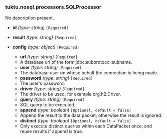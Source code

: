 ### tuktu.nosql.processors.SQLProcessor
No description present.

  * **id** *(type: string)* `[Required]`

  * **result** *(type: string)* `[Required]`

  * **config** *(type: object)* `[Required]`

    * **url** *(type: string)* `[Required]`
    - A database url of the form jdbc:subprotocol:subname.

    * **user** *(type: string)* `[Required]`
    - The database user on whose behalf the connection is being made.

    * **password** *(type: string)* `[Required]`
    - The user's password.

    * **driver** *(type: string)* `[Required]`
    - The driver to be used, for example org.h2.Driver.

    * **query** *(type: string)* `[Required]`
    - SQL query to be executed.

    * **append** *(type: boolean)* `[Optional, default = false]`
    - Append the result to the data packet; otherwise the result is ignored.

    * **distinct** *(type: boolean)* `[Optional, default = false]`
    - Only execute distinct queries within each DataPacket once, and reuse results if append is true.

